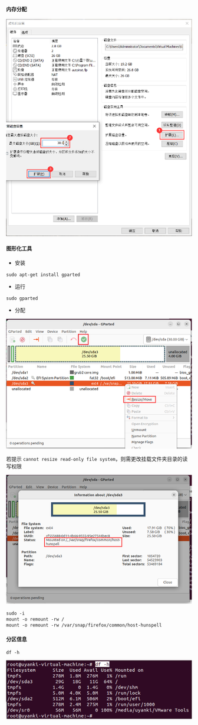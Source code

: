 #### 内存分配

![1](磁盘扩容.assets/1.png)

#### 图形化工具

* 安装

```shell
sudo apt-get install gparted
```

* 运行

```shell
sudo gparted
```

* 分配

![2](磁盘扩容.assets/2.png)

若提示 `cannot resize read-only file system`，则需更改挂载文件夹目录的读写权限

![3](磁盘扩容.assets/3.png)

```shell
sudo -i
mount -o remount -rw /
mount -o remount -rw /var/snap/firefox/common/host-hunspell
```

#### 分区信息

```shell
df -h
```

![4](磁盘扩容.assets/4.png)
